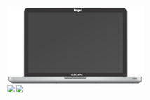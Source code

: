 <img src="https://raw.githubusercontent.com/Angelk90/angelk90/master/macbookPro.svg" width="312px" heigth="188px" />
<div>
<img src="https://github-readme-stats.vercel.app/api/top-langs/?username=angelk90&hide_title=true&layout=compact&show_icons=true&title_color=ffffff&icon_color=34abeb&text_color=daf7dc&bg_color=002b36" />
<img src="https://github-readme-stats.vercel.app/api?username=angelk90&hide_title=true&show_icons=true&title_color=ffffff&icon_color=34abeb&text_color=daf7dc&bg_color=002b36&hide=prs,issues,contribs" />
</div>
